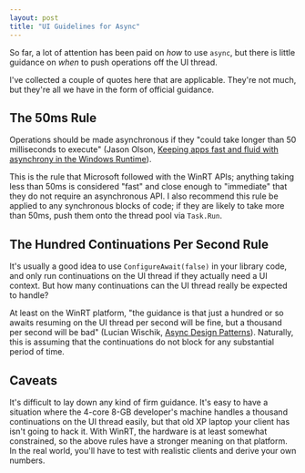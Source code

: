 ```yaml
---
layout: post
title: "UI Guidelines for Async"
---
```

So far, a lot of attention has been paid on _how_ to use `async`, but there is little guidance on _when_ to push operations off the UI thread.

I've collected a couple of quotes here that are applicable. They're not much, but they're all we have in the form of official guidance.

## The 50ms Rule

Operations should be made asynchronous if they "could take longer than 50 milliseconds to execute" (Jason Olson, [Keeping apps fast and fluid with asynchrony in the Windows Runtime](https://web.archive.org/web/20120323020957/http://blogs.msdn.com/b/windowsappdev/archive/2012/03/20/keeping-apps-fast-and-fluid-with-asynchrony-in-the-windows-runtime.aspx)).

This is the rule that Microsoft followed with the WinRT APIs; anything taking less than 50ms is considered "fast" and close enough to "immediate" that they do not require an asynchronous API. I also recommend this rule be applied to any synchronous blocks of code; if they are likely to take more than 50ms, push them onto the thread pool via `Task.Run`.

## The Hundred Continuations Per Second Rule

It's usually a good idea to use `ConfigureAwait(false)` in your library code, and only run continuations on the UI thread if they actually need a UI context. But how many continuations can the UI thread really be expected to handle?

At least on the WinRT platform, "the guidance is that just a hundred or so awaits resuming on the UI thread per second will be fine, but a thousand per second will be bad" (Lucian Wischik, [Async Design Patterns](https://docs.microsoft.com/en-us/archive/blogs/lucian/talk-the-new-async-design-patterns)). Naturally, this is assuming that the continuations do not block for any substantial period of time.

## Caveats

It's difficult to lay down any kind of firm guidance. It's easy to have a situation where the 4-core 8-GB developer's machine handles a thousand continuations on the UI thread easily, but that old XP laptop your client has isn't going to hack it. With WinRT, the hardware is at least somewhat constrained, so the above rules have a stronger meaning on that platform. In the real world, you'll have to test with realistic clients and derive your own numbers.

